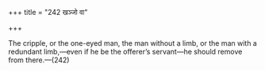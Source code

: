 +++
title = "242 खञ्जो वा"

+++

The cripple, or the one-eyed man, the man without a limb, or the man with a redundant limb,—even if he be the offerer’s servant—he should remove from there.—(242)